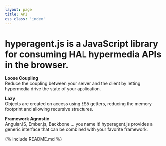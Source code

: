 ```yaml
---
layout: page
title: API
css_class: 'index'
---
```


<h1 class="intro">hyperagent.js is a JavaScript library for consuming HAL hypermedia APIs in the browser.</h1>

<article class="prose">
<p>
    <strong>Loose Coupling</strong>
    <br>
    Reduce the coupling between your server and the client by letting
    hypermedia drive the state of your application.
</p>
<p>
    <strong>Lazy</strong>
    <br>
    Objects are created on access using ES5 getters, reducing the memory
    footprint and allowing recursive structures.
</p>
<p>
    <strong>Framework Agnostic</strong>
    <br>
    AngularJS, Ember.js, Backbone &hellip; you name it! hyperagent.js provides a generic
    interface that can be combined with your favorite framework.
</p>
</article>

{% include README.md %}

